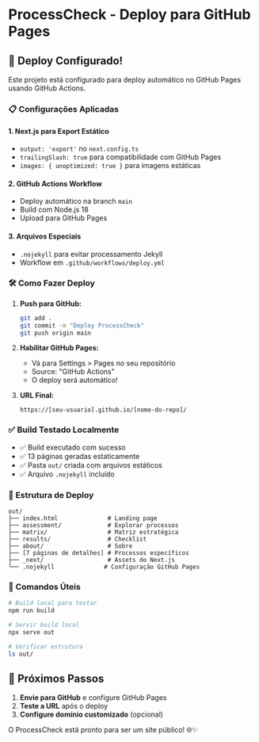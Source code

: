 # ProcessCheck - Deploy para GitHub Pages

## 🚀 Deploy Configurado!

Este projeto está configurado para deploy automático no GitHub Pages usando GitHub Actions.

### 📋 Configurações Aplicadas

#### 1. **Next.js para Export Estático**
- `output: 'export'` no `next.config.ts`
- `trailingSlash: true` para compatibilidade com GitHub Pages
- `images: { unoptimized: true }` para imagens estáticas

#### 2. **GitHub Actions Workflow**
- Deploy automático na branch `main`
- Build com Node.js 18
- Upload para GitHub Pages

#### 3. **Arquivos Especiais**
- `.nojekyll` para evitar processamento Jekyll
- Workflow em `.github/workflows/deploy.yml`

### 🛠️ Como Fazer Deploy

1. **Push para GitHub:**
   ```bash
   git add .
   git commit -m "Deploy ProcessCheck"
   git push origin main
   ```

2. **Habilitar GitHub Pages:**
   - Vá para Settings > Pages no seu repositório
   - Source: "GitHub Actions"
   - O deploy será automático!

3. **URL Final:**
   ```
   https://[seu-usuario].github.io/[nome-do-repo]/
   ```

### ✅ Build Testado Localmente

- ✅ Build executado com sucesso
- ✅ 13 páginas geradas estaticamente
- ✅ Pasta `out/` criada com arquivos estáticos
- ✅ Arquivo `.nojekyll` incluído

### 📁 Estrutura de Deploy

```
out/
├── index.html              # Landing page
├── assessment/             # Explorar processos
├── matrix/                 # Matriz estratégica
├── results/                # Checklist
├── about/                  # Sobre
├── [7 páginas de detalhes] # Processos específicos
├── _next/                  # Assets do Next.js
└── .nojekyll              # Configuração GitHub Pages
```

### 🔧 Comandos Úteis

```bash
# Build local para testar
npm run build

# Servir build local
npx serve out

# Verificar estrutura
ls out/
```

## 🎯 Próximos Passos

1. **Envie para GitHub** e configure GitHub Pages
2. **Teste a URL** após o deploy
3. **Configure domínio customizado** (opcional)

O ProcessCheck está pronto para ser um site público! 🌐✨